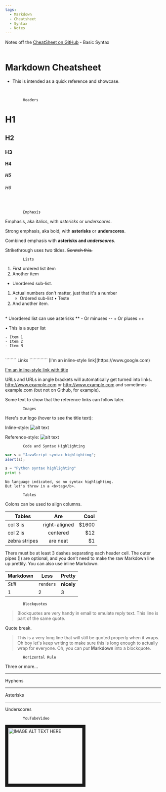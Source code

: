 ```yaml
---
tags:
  - Markdown
  - Cheatsheet
  - Syntax
  - Notes
---
```

Notes off the  [CheatSheet on GitHub](https://github.com/adam-p/markdown-here/wiki/Markdown-Cheatsheet#headers) - Basic Syntax
<BR><BR>
# Markdown Cheatsheet
- This is intended as a quick reference and showcase. 
<BR>

```````````
        Headers
```````````       

# H1
## H2
### H3
#### H4
##### H5
###### H6
<BR>

````````
        Emphasis
`````````````

Emphasis, aka italics, with *asterisks* or _underscores_.

Strong emphasis, aka bold, with **asterisks** or __underscores__.

Combined emphasis with **asterisks and _underscores_**.

Strikethrough uses two tildes. ~~Scratch this.~~

````````
        Lists
`````````````
1. First ordered list item
2. Another item
- Unordered sub-list. 

1. Actual numbers don't matter, just that it's a number
    - Ordered sub-list
        • Teste
4. And another item.
<BR>
* Unordered list can use asterisks **
- Or minuses --
+ Or pluses ++

• This is a super list

    - Item 1
    - Item 2
    - Item N
<BR>
````````
        Links
`````````````
[I'm an inline-style link](https://www.google.com)

[I'm an inline-style link with title](https://www.google.com "Google's Homepage")


URLs and URLs in angle brackets will automatically get turned into links. 
http://www.example.com or <http://www.example.com> and sometimes 
example.com (but not on Github, for example).

Some text to show that the reference links can follow later.
<BR>
````````
        Images
`````````````
Here's our logo (hover to see the title text):

Inline-style: 
![alt text](https://github.com/adam-p/markdown-here/raw/master/src/common/images/icon48.png "Logo Title Text 1")

Reference-style: 
![alt text][logo]

[logo]: https://github.com/adam-p/markdown-here/raw/master/src/common/images/icon48.png "Logo Title Text 2"
````````
        Code and Syntax Highlighting
`````````````

```javascript
var s = "JavaScript syntax highlighting";
alert(s);
```
 
```python
s = "Python syntax highlighting"
print s
```
 
```
No language indicated, so no syntax highlighting. 
But let's throw in a <b>tag</b>.
```

````````
        Tables
`````````````

Colons can be used to align columns.

| Tables        | Are           | Cool  |
| ------------- |:-------------:| -----:|
| col 3 is      | right-aligned | $1600 |
| col 2 is      | centered      |   $12 |
| zebra stripes | are neat      |    $1 |

There must be at least 3 dashes separating each header cell.
The outer pipes (|) are optional, and you don't need to make the 
raw Markdown line up prettily. You can also use inline Markdown.

Markdown | Less | Pretty
--- | --- | ---
*Still* | `renders` | **nicely**
1 | 2 | 3

````````
        Blockquotes
`````````````
> Blockquotes are very handy in email to emulate reply text.
> This line is part of the same quote.

Quote break.

> This is a very long line that will still be quoted properly when it wraps. Oh boy let's keep writing to make sure this is long enough to actually wrap for everyone. Oh, you can *put* **Markdown** into a blockquote. 
````````
        Horizontal Rule
`````````````
Three or more...

---
Hyphens

***
Asterisks

___
Underscores

````````
        YouTubeVideo
`````````````

<a href="http://www.youtube.com/watch?feature=player_embedded&v=YOUTUBE_VIDEO_ID_HERE
" target="_blank"><img src="http://img.youtube.com/vi/YOUTUBE_VIDEO_ID_HERE/0.jpg" 
alt="IMAGE ALT TEXT HERE" width="240" height="180" border="10" /></a>




